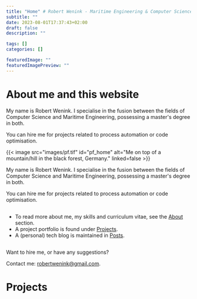```yaml
---
title: "Home" # Robert Wenink - Maritime Engineering & Computer Science
subtitle: ""
date: 2023-08-01T17:37:43+02:00
draft: false
description: ""

tags: []
categories: []

featuredImage: ""
featuredImagePreview: ""
---
```


# About me and this website

<div class="wrap-around">
  <div id="my-name-is-before">
  
  My name is Robert Wenink. I specialise in the fusion between the fields of Computer Science and Maritime Engineering, possessing a master's degree in both.
  </div>
  <div id="hire-text-before">

  You can hire me for projects related to process automation or code optimisation.
  </div>

{{< image src="images/pf.tif" id="pf_home" alt="Me on top of a mountain/hill in the black forest, Germany."  linked=false >}}

<div id="fronttext">

  <div id="my-name-is-after">

  My name is Robert Wenink. I specialise in the fusion between the fields of Computer Science and Maritime Engineering, possessing a master's degree in both.
  </div>

  <div id="hire-text-after">

  You can hire me for projects related to process automation or code optimisation.
  </div>

  </div>
  <!-- padding om de ul binnen de div te houden -->
  <div id="ul" style="padding:1px;">

  - To read more about me, my skills and curriculum vitae, see the [About](/about/) section.
  - A project portfolio is found under [Projects](/projects/).
  - A (personal) tech blog is maintained in [Posts](/posts/).
  </div>

  <div id="hire-me">

  Want to hire me, or have any suggestions?

  <span id="contact-me">Contact me: <robertwenink@gmail.com>.</span>
  </div>

</div>

# Projects